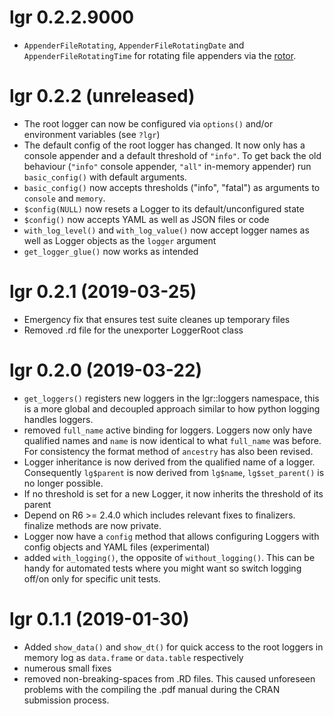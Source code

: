 # lgr 0.2.2.9000
  * `AppenderFileRotating`, `AppenderFileRotatingDate` and 
    `AppenderFileRotatingTime` for rotating file appenders via the 
    [rotor](https://github.com/s-fleck/rotor).



# lgr 0.2.2 (unreleased)

* The root logger can now be configured via `options()` and/or environment 
  variables (see `?lgr`)
* The default config of the root logger has changed. It now only has a
  console appender and a default threshold of `"info"`. To get
  back the old behaviour (`"info"` console appender, `"all"` in-memory appender) 
  run `basic_config()` with default arguments.
* `basic_config()` now accepts thresholds ("info", "fatal") as arguments to
  `console` and `memory`. 
* `$config(NULL)` now resets a Logger to its default/unconfigured state
* `$config()` now accepts YAML as well as JSON files or code
* `with_log_level()` and `with_log_value()` now accept logger names as well as 
  Logger objects as the `logger` argument
* `get_logger_glue()` now works as intended


# lgr 0.2.1 (2019-03-25)

* Emergency fix that ensures test suite cleanes up temporary files 
* Removed .rd file for the unexporter LoggerRoot class


# lgr 0.2.0 (2019-03-22)

* `get_loggers()` registers new loggers in the lgr::loggers namespace, this 
  is a more global and decoupled approach similar to how python logging handles 
  loggers. 
* removed `full_name` active binding for loggers. Loggers now only have 
  qualified names and `name` is now identical to what `full_name` was before.
  For consistency the format method of `ancestry` has also been revised.
* Logger inheritance is now derived from the qualified name of a logger. 
  Consequently `lg$parent` is now derived from `lg$name`, `lg$set_parent()` 
  is no longer possible.
* If no threshold is set for a new Logger, it now inherits the threshold
  of its parent
* Depend on R6 >= 2.4.0 which includes relevant fixes to finalizers. finalize 
  methods are now private.
* Logger now have a `config` method that allows configuring Loggers with config
  objects and YAML files (experimental)
* added `with_logging()`, the opposite of `without_logging()`. This can be
  handy for automated tests where you might want so switch logging off/on only
  for specific unit tests.


# lgr 0.1.1 (2019-01-30)

* Added `show_data()` and `show_dt()` for quick access to the root loggers
  in memory log as `data.frame` or `data.table` respectively
* numerous small fixes
* removed non-breaking-spaces from .RD files. This caused unforeseen problems 
  with the compiling the .pdf manual during the CRAN submission process.
